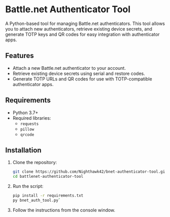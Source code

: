 # Battle.net Authenticator Tool

A Python-based tool for managing Battle.net authenticators. This tool allows you to attach new authenticators, retrieve existing device secrets, and generate TOTP keys and QR codes for easy integration with authenticator apps.

## Features

- Attach a new Battle.net authenticator to your account.
- Retrieve existing device secrets using serial and restore codes.
- Generate TOTP URLs and QR codes for use with TOTP-compatible authenticator apps.

## Requirements

- Python 3.7+
- Required libraries:
  - `requests`
  - `pillow`
  - `qrcode`

## Installation

1. Clone the repository:
   ```bash
   git clone https://github.com/Nighthawk42/bnet-authenticator-tool.git
   cd battlenet-authenticator-tool

2. Run the script:
   ```bash
   pip install -r requirements.txt
   py bnet_auth_tool.py`

4. Follow the instructions from the console window.
    
